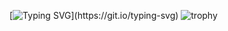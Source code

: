 [![Typing SVG](https://readme-typing-svg.herokuapp.com?color=36f723&lines=$+Hello+everyone!)](https://git.io/typing-svg)
![trophy](https://github-profile-trophy.vercel.app/?username=N1ckhack&title=Commit,Stars,Followers,Repositories&theme=monokai)
